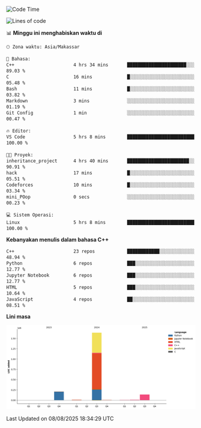 <!--START_SECTION:waka-->
![Code Time](http://img.shields.io/badge/Code%20Time-398%20hrs%2050%20mins-blue)

![Lines of code](https://img.shields.io/badge/Sejak%20Hello%20World%20aku%20telah%20menulis-2.0%20million%20baris%20kode-blue)

📊 **Minggu ini menghabiskan waktu di** 

```text
🕑︎ Zona waktu: Asia/Makassar

💬 Bahasa: 
C++                      4 hrs 34 mins       ██████████████████████░░░   89.03 % 
C                        16 mins             █░░░░░░░░░░░░░░░░░░░░░░░░   05.48 % 
Bash                     11 mins             █░░░░░░░░░░░░░░░░░░░░░░░░   03.82 % 
Markdown                 3 mins              ░░░░░░░░░░░░░░░░░░░░░░░░░   01.19 % 
Git Config               1 min               ░░░░░░░░░░░░░░░░░░░░░░░░░   00.47 % 

🔥 Editor: 
VS Code                  5 hrs 8 mins        █████████████████████████   100.00 % 

🐱‍💻 Proyek: 
inheritance_project      4 hrs 40 mins       ███████████████████████░░   90.91 % 
hack                     17 mins             █░░░░░░░░░░░░░░░░░░░░░░░░   05.51 % 
Codeforces               10 mins             █░░░░░░░░░░░░░░░░░░░░░░░░   03.34 % 
mini_POop                0 secs              ░░░░░░░░░░░░░░░░░░░░░░░░░   00.23 % 

💻 Sistem Operasi: 
Linux                    5 hrs 8 mins        █████████████████████████   100.00 % 
```

**Kebanyakan menulis dalam bahasa C++** 

```text
C++                      23 repos            ████████████░░░░░░░░░░░░░   48.94 % 
Python                   6 repos             ███░░░░░░░░░░░░░░░░░░░░░░   12.77 % 
Jupyter Notebook         6 repos             ███░░░░░░░░░░░░░░░░░░░░░░   12.77 % 
HTML                     5 repos             ███░░░░░░░░░░░░░░░░░░░░░░   10.64 % 
JavaScript               4 repos             ██░░░░░░░░░░░░░░░░░░░░░░░   08.51 % 
```



**Lini masa**

![Lines of Code chart](https://raw.githubusercontent.com/yusuf601/yusuf601/main/assets/bar_graph.png)


 Last Updated on 08/08/2025 18:34:29 UTC
<!--END_SECTION:waka-->

